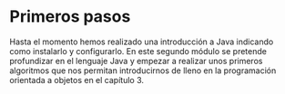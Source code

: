 # Primeros pasos

Hasta el momento hemos realizado una introducción a Java indicando como instalarlo y configurarlo. En este segundo módulo se pretende profundizar en el lenguaje Java y empezar a realizar unos primeros algoritmos que nos permitan introducirnos de lleno en la programación orientada a objetos en el capítulo 3.

